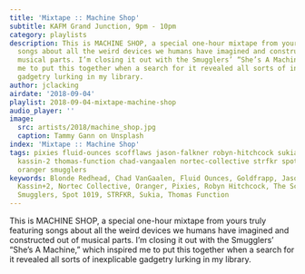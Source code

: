 ```yaml
---
title: 'Mixtape :: Machine Shop'
subtitle: KAFM Grand Junction, 9pm - 10pm
category: playlists
description: This is MACHINE SHOP, a special one-hour mixtape from yours truly featuring
  songs about all the weird devices we humans have imagined and constructed out of
  musical parts. I’m closing it out with the Smugglers’ “She’s A Machine,” which inspired
  me to put this together when a search for it revealed all sorts of inexplicable
  gadgetry lurking in my library.
author: jclacking
airdate: '2018-09-04'
playlist: 2018-09-04-mixtape-machine-shop
audio_player: ''
image:
  src: artists/2018/machine_shop.jpg
  caption: Tammy Gann on Unsplash
index: 'Mixtape :: Machine Shop'
tags: pixies fluid-ounces scofflaws jason-falkner robyn-hitchcock sukia goldfrapp
  kassin-2 thomas-function chad-vangaalen nortec-collective strfkr spot-1019 blonde-redhead
  oranger smugglers
keywords: Blonde Redhead, Chad VanGaalen, Fluid Ounces, Goldfrapp, Jason Falkner,
  Kassin+2, Nortec Collective, Oranger, Pixies, Robyn Hitchcock, The Scofflaws, The
  Smugglers, Spot 1019, STRFKR, Sukia, Thomas Function
---
```

This is MACHINE SHOP, a special one-hour mixtape from yours truly featuring songs about all the weird devices we humans have imagined and constructed out of musical parts. I’m closing it out with the Smugglers’ “She’s A Machine,” which inspired me to put this together when a search for it revealed all sorts of inexplicable gadgetry lurking in my library.
